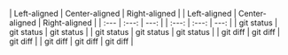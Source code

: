 | Left-aligned | Center-aligned | Right-aligned | | Left-aligned | Center-aligned | Right-aligned |
| :---         |     :---:      |          ---: | | :---:        |     :---:      |         ---:  |
| git status   | git status     | git status    | | git status   | git status     | git status    |
| git diff     | git diff       | git diff      | | git diff     | git diff       | git diff      |
